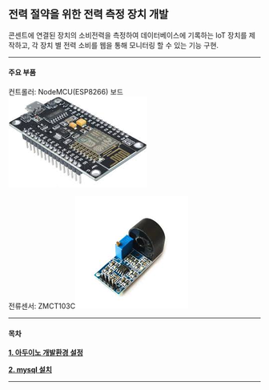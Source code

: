 ## 전력 절약을 위한 전력 측정 장치 개발

콘센트에 연결된 장치의 소비전력을 측정하여 데이터베이스에 기록하는 IoT 장치를 제작하고, 각 장치 별 전력 소비를 웹을 통해 모니터링 할 수 있는 기능 구현.

---

#### 주요 부품

컨트롤러: NodeMCU(ESP8266) 보드![](./md/img/nodemcu.png)

전류센서: ZMCT103C![](./md/img/ZMCT103C.png)

---



#### 목차



[**1. 아두이노 개발환경 설정**](./md/config_arduino_ide.md)



[**2. mysql 설치**](./md/install_mysql.md)



---





